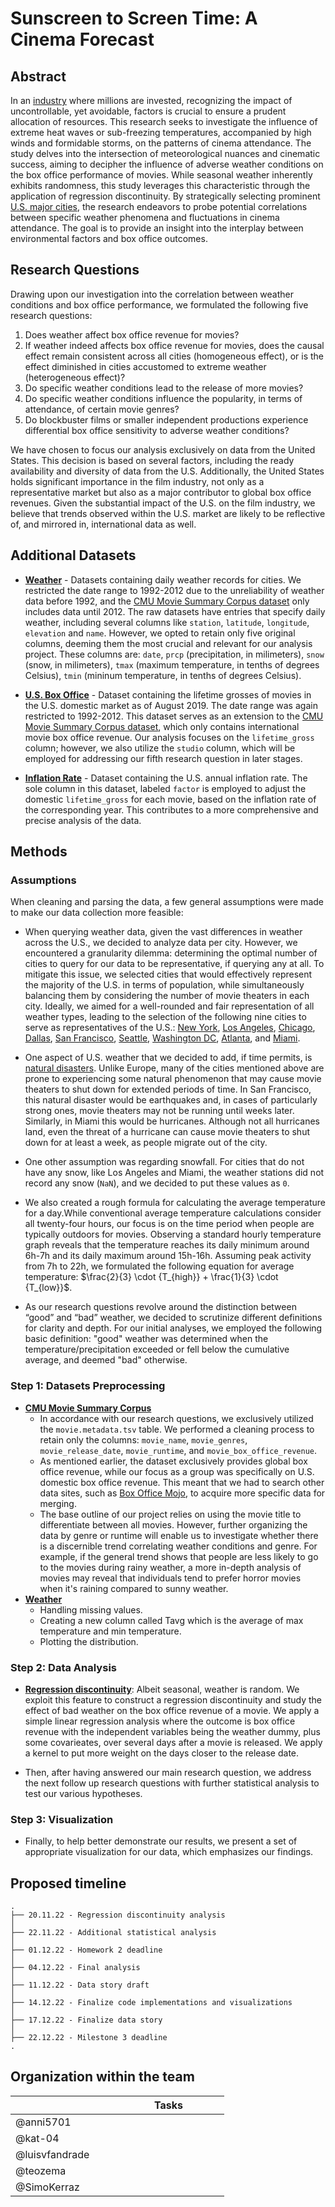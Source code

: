 # Sunscreen to Screen Time: A Cinema Forecast

## Abstract
In an [industry](https://en.wikipedia.org/wiki/Film_industry) where millions are invested, recognizing the impact of uncontrollable, yet avoidable, factors is crucial to ensure a prudent allocation of resources. This research seeks to investigate the influence of extreme heat waves or sub-freezing temperatures, accompanied by high winds and formidable storms, on the patterns of cinema attendance. The study delves into the intersection of meteorological nuances and cinematic success, aiming to decipher the influence of adverse weather conditions on the box office performance of movies. While seasonal weather inherently exhibits randomness, this study leverages this characteristic through the application of regression discontinuity. By strategically selecting prominent [U.S. major cities](https://en.wikipedia.org/wiki/Metropolitan_statistical_area), the research endeavors to probe potential correlations between specific weather phenomena and fluctuations in cinema attendance. The goal is to provide an insight into the interplay between environmental factors and box office outcomes.

## Research Questions
Drawing upon our investigation into the correlation between weather conditions and box office performance, we formulated the following five research questions:

1. Does weather affect box office revenue for movies?
2. If weather indeed affects box office revenue for movies, does the causal effect remain consistent across all cities (homogeneous effect), or is the effect diminished in cities accustomed to extreme weather (heterogeneous effect)?
3. Do specific weather conditions lead to the release of more movies?
4. Do specific weather conditions influence the popularity, in terms of attendance, of certain movie genres?
5. Do blockbuster films or smaller independent productions experience differential box office sensitivity to adverse weather conditions?

We have chosen to focus our analysis exclusively on data from the United States. This decision is based on several factors, including the ready availability and diversity of data from the U.S. Additionally, the United States holds significant importance in the film industry, not only as a representative market but also as a major contributor to global box office revenues. Given the substantial impact of the U.S. on the film industry, we believe that trends observed within the U.S. market are likely to be reflective of, and mirrored in, international data as well.

## Additional Datasets 
- [**Weather**](https://www.ncei.noaa.gov/) - Datasets containing daily weather records for cities. We restricted the date range to 1992-2012 due to the unreliability of weather data before 1992, and the [CMU Movie Summary Corpus dataset](http://www.cs.cmu.edu/~ark/personas/) only includes data until 2012. The raw datasets have entries that specify daily weather, including several columns like `station`, `latitude`, `longitude`, `elevation` and `name`. However, we opted to retain only five original columns, deeming them the most crucial and relevant for our analysis project. These columns are: `date`, `prcp` (precipitation, in milimeters), `snow` (snow, in milimeters), `tmax` (maximum temperature, in tenths of degrees Celsius), `tmin` (mininum temperature, in tenths of degrees Celsius).

- [**U.S. Box Office**](https://www.boxofficemojo.com/chart/top_lifetime_gross/) - Dataset containing the lifetime grosses of movies in the U.S. domestic market as of August 2019. The date range was again restricted to 1992-2012. This dataset serves as an extension to the [CMU Movie Summary Corpus dataset](http://www.cs.cmu.edu/~ark/personas/), which only contains international movie box office revenue. Our analysis focuses on the `lifetime_gross` column; however, we also utilize the `studio` column, which will be employed for addressing our fifth research question in later stages.

- [**Inflation Rate**](https://www.bls.gov/data/inflation_calculator.htm) - Dataset containing the U.S. annual inflation rate. The sole column in this dataset, labeled `factor` is employed to adjust the domestic `lifetime_gross` for each movie, based on the inflation rate of the corresponding year. This contributes to a more comprehensive and precise analysis of the data.

## Methods

### Assumptions

When cleaning and parsing the data, a few general assumptions were made to make our data collection more feasible:

- When querying weather data, given the vast differences in weather across the U.S., we decided to analyze data per city. However, we encountered a granularity dilemma: determining the optimal number of cities to query for our data to be representative, if querying any at all. To mitigate this issue, we selected cities that would effectively represent the majority of the U.S. in terms of population, while simultaneously balancing them by considering the number of movie theaters in each city. Ideally, we aimed for a well-rounded and fair representation of all weather types, leading to the selection of the following nine cities to serve as representatives of the U.S.: [New York](https://en.wikipedia.org/wiki/New_York_City), [Los Angeles](https://en.wikipedia.org/wiki/Los_Angeles), [Chicago](https://en.wikipedia.org/wiki/Chicago), [Dallas](https://en.wikipedia.org/wiki/Dallas), [San Francisco](https://en.wikipedia.org/wiki/San_Francisco), [Seattle](https://en.wikipedia.org/wiki/Seattle), [Washington DC](https://en.wikipedia.org/wiki/Washington,_D.C.), [Atlanta](https://en.wikipedia.org/wiki/Atlanta), and [Miami](https://en.wikipedia.org/wiki/Miami).

- One aspect of U.S. weather that we decided to add, if time permits, is [natural disasters](https://en.wikipedia.org/wiki/List_of_natural_disasters_in_the_United_States). Unlike Europe, many of the cities mentioned above are prone to experiencing some natural phenomenon that may cause movie theaters to shut down for extended periods of time. In San Francisco, this natural disaster would be earthquakes and, in cases of particularly strong ones, movie theaters may not be running until weeks later. Similarly, in Miami this would be hurricanes. Although not all hurricanes land, even the threat of a hurricane can cause movie theaters to shut down for at least a week, as people migrate out of the city.

- One other assumption was regarding snowfall. For cities that do not have any snow, like Los Angeles and Miami, the weather stations did not record any snow (`NaN`), and we decided to put these values as `0`.

- We also created a rough formula for calculating the average temperature for a day.While conventional average temperature calculations consider all twenty-four hours, our focus is on the time period when people are typically outdoors for movies. Observing a standard hourly temperature graph reveals that the temperature reaches its daily minimum around 6h-7h and its daily maximum around 15h-16h. Assuming peak activity from 7h to 22h, we formulated the following equation for average temperature: $\frac{2}{3} \cdot {T_{high}} + \frac{1}{3} \cdot {T_{low}}$.

- As our research questions revolve around the distinction between “good” and “bad” weather, we decided to scrutinize different definitions for clarity and depth. For our initial analyses, we employed the following basic definition: "good" weather was determined when the temperature/precipitation exceeded or fell below the cumulative average, and deemed "bad" otherwise.

### Step 1: Datasets Preprocessing
- [**CMU Movie Summary Corpus**](http://www.cs.cmu.edu/~ark/personas/)
    - In accordance with our research questions, we exclusively utilized the `movie.metadata.tsv` table. We performed a cleaning process to retain only the columns: `movie_name`, `movie_genres`, `movie_release_date`, `movie_runtime`, and `movie_box_office_revenue`. 
    - As mentioned earlier, the dataset exclusively provides global box office revenue, while our focus as a group was specifically on U.S. domestic box office revenue. This meant that we had to search other data sites, such as [Box Office Mojo](https://www.boxofficemojo.com/chart/top_lifetime_gross/), to acquire more specific data for merging. 
    - The base outline of our project relies on using the movie title to differentiate between all movies. However, further organizing the data by genre or runtime will enable us to investigate whether there is a discernible trend correlating weather conditions and genre. For example, if the general trend shows that people are less likely to go to the movies during rainy weather, a more in-depth analysis of movies may reveal that individuals tend to prefer horror movies when it's raining compared to sunny weather.
- [**Weather**](https://www.ncei.noaa.gov/)
    - Handling missing values.
    - Creating a new column called Tavg which is the average of max temperature and min temperature.
    - Plotting the distribution.

### Step 2: Data Analysis
- [**Regression discontinuity**](https://en.wikipedia.org/wiki/Regression_discontinuity_design): Albeit seasonal, weather is random. We exploit this feature to construct a regression discontinuity and study the effect of bad weather on the box office revenue of a movie. We apply a simple linear regression analysis where the outcome is box office revenue with the independent variables being the weather dummy, plus some covarieates, over several days after a movie is released. We apply a kernel to put more weight on the days closer to the release date.

- Then, after having answered our main research question, we address the next follow up research questions with further statistical analysis to test our various hypotheses.

### Step 3: Visualization
- Finally, to help better demonstrate our results, we present a set of appropriate visualization for our data, which emphasizes our findings.

## Proposed timeline
```
.
├── 20.11.22 - Regression discontinuity analysis
│  
├── 22.11.22 - Additional statistical analysis
│  
├── 01.12.22 - Homework 2 deadline
│    
├── 04.12.22 - Final analysis
│  
├── 11.12.22 - Data story draft
│  
├── 14.12.22 - Finalize code implementations and visualizations
│  
├── 17.12.22 - Finalize data story
│  
├── 22.12.22 - Milestone 3 deadline
.

```

## Organization within the team
<table class="tg" style="undefined;table-layout: fixed; width: 342px">
<colgroup>
<col style="width: 164px">
<col style="width: 178px">
</colgroup>
<thead>
  <tr>
    <th class="tg-0lax"></th>
    <th class="tg-0lax">Tasks</th>
  </tr>
</thead>
<tbody>
  <tr>
    <td class="tg-0lax">@anni5701</td>
    <td class="tg-0lax"></td>
  </tr>
  <tr>
    <td class="tg-0lax">@kat-04</td>
    <td class="tg-0lax"></td>
  </tr>
  <tr>
    <td class="tg-0lax">@luisvfandrade</td>
    <td class="tg-0lax"></td>
  </tr>
  <tr>
    <td class="tg-0lax">@teozema</td>
    <td class="tg-0lax"></td>
  </tr>
  <tr>
    <td class="tg-0lax">@SimoKerraz</td>
    <td class="tg-0lax"></td>
  </tr>
</tbody>
</table>
